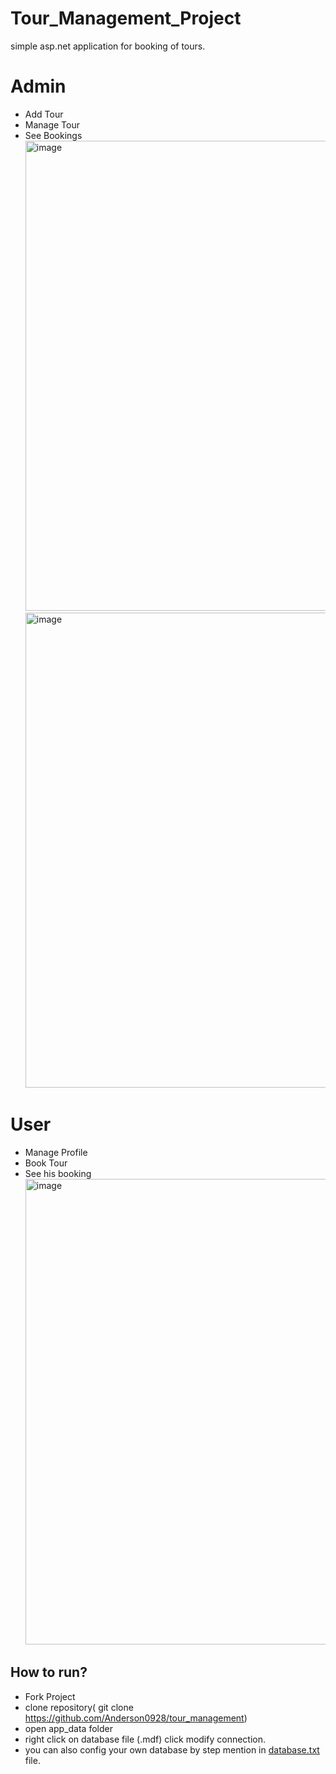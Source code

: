 # Tour_Management_Project

simple asp.net application for booking of tours.

# Admin

- Add Tour
- Manage Tour
- See Bookings
  <img width="752" alt="image" src="https://user-images.githubusercontent.com/81226571/196478877-2a66ec3b-1a71-48ce-ab20-6013890ae19d.png">
  <img width="760" alt="image" src="https://user-images.githubusercontent.com/81226571/196479030-a0cbc14c-6085-4d7c-8de5-86414aa8be7f.png">

# User

- Manage Profile
- Book Tour
- See his booking
  <img width="745" alt="image" src="https://user-images.githubusercontent.com/81226571/196478761-6a7d261a-1769-4c56-9052-b3e4a77722e5.png">

## How to run?

- Fork Project
- clone repository( git clone https://github.com/Anderson0928/tour_management)
- open app_data folder
- right click on database file (.mdf) click modify connection.
- you can also config your own database by step mention in [database.txt](https://github.com/Anderson0928/tour_management/blob/main/Database.txt) file.
